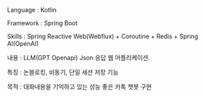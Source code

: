 Language : Kotlin

Framework : Spring Boot

Skills : Spring Reactive Web(Webflux) + Coroutine + Redis + Spring AI(OpenAI)

내용 : LLM(GPT Openapi) Json 응답 웹 어플리케이션.

특징 : 논블로킹, 비동기, 단일 세션 저장 기능

목적 : 대화내용을 기억하고 있는 성능 좋은 카톡 챗봇 구현

